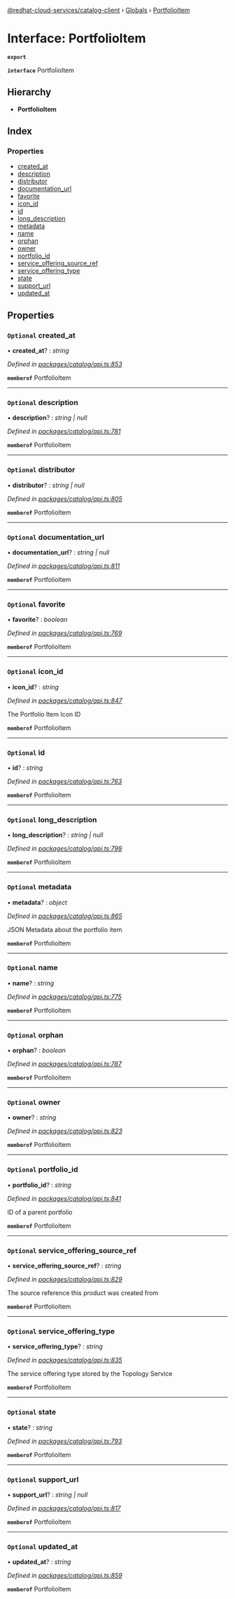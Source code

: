 [@redhat-cloud-services/catalog-client](../README.md) › [Globals](../globals.md) › [PortfolioItem](portfolioitem.md)

# Interface: PortfolioItem

**`export`** 

**`interface`** PortfolioItem

## Hierarchy

* **PortfolioItem**

## Index

### Properties

* [created_at](portfolioitem.md#optional-created_at)
* [description](portfolioitem.md#optional-description)
* [distributor](portfolioitem.md#optional-distributor)
* [documentation_url](portfolioitem.md#optional-documentation_url)
* [favorite](portfolioitem.md#optional-favorite)
* [icon_id](portfolioitem.md#optional-icon_id)
* [id](portfolioitem.md#optional-id)
* [long_description](portfolioitem.md#optional-long_description)
* [metadata](portfolioitem.md#optional-metadata)
* [name](portfolioitem.md#optional-name)
* [orphan](portfolioitem.md#optional-orphan)
* [owner](portfolioitem.md#optional-owner)
* [portfolio_id](portfolioitem.md#optional-portfolio_id)
* [service_offering_source_ref](portfolioitem.md#optional-service_offering_source_ref)
* [service_offering_type](portfolioitem.md#optional-service_offering_type)
* [state](portfolioitem.md#optional-state)
* [support_url](portfolioitem.md#optional-support_url)
* [updated_at](portfolioitem.md#optional-updated_at)

## Properties

### `Optional` created_at

• **created_at**? : *string*

*Defined in [packages/catalog/api.ts:853](https://github.com/Hyperkid123/javascript-clients/blob/master/packages/catalog/api.ts#L853)*

**`memberof`** PortfolioItem

___

### `Optional` description

• **description**? : *string | null*

*Defined in [packages/catalog/api.ts:781](https://github.com/Hyperkid123/javascript-clients/blob/master/packages/catalog/api.ts#L781)*

**`memberof`** PortfolioItem

___

### `Optional` distributor

• **distributor**? : *string | null*

*Defined in [packages/catalog/api.ts:805](https://github.com/Hyperkid123/javascript-clients/blob/master/packages/catalog/api.ts#L805)*

**`memberof`** PortfolioItem

___

### `Optional` documentation_url

• **documentation_url**? : *string | null*

*Defined in [packages/catalog/api.ts:811](https://github.com/Hyperkid123/javascript-clients/blob/master/packages/catalog/api.ts#L811)*

**`memberof`** PortfolioItem

___

### `Optional` favorite

• **favorite**? : *boolean*

*Defined in [packages/catalog/api.ts:769](https://github.com/Hyperkid123/javascript-clients/blob/master/packages/catalog/api.ts#L769)*

**`memberof`** PortfolioItem

___

### `Optional` icon_id

• **icon_id**? : *string*

*Defined in [packages/catalog/api.ts:847](https://github.com/Hyperkid123/javascript-clients/blob/master/packages/catalog/api.ts#L847)*

The Portfolio Item Icon ID

**`memberof`** PortfolioItem

___

### `Optional` id

• **id**? : *string*

*Defined in [packages/catalog/api.ts:763](https://github.com/Hyperkid123/javascript-clients/blob/master/packages/catalog/api.ts#L763)*

**`memberof`** PortfolioItem

___

### `Optional` long_description

• **long_description**? : *string | null*

*Defined in [packages/catalog/api.ts:799](https://github.com/Hyperkid123/javascript-clients/blob/master/packages/catalog/api.ts#L799)*

**`memberof`** PortfolioItem

___

### `Optional` metadata

• **metadata**? : *object*

*Defined in [packages/catalog/api.ts:865](https://github.com/Hyperkid123/javascript-clients/blob/master/packages/catalog/api.ts#L865)*

JSON Metadata about the portfolio item

**`memberof`** PortfolioItem

___

### `Optional` name

• **name**? : *string*

*Defined in [packages/catalog/api.ts:775](https://github.com/Hyperkid123/javascript-clients/blob/master/packages/catalog/api.ts#L775)*

**`memberof`** PortfolioItem

___

### `Optional` orphan

• **orphan**? : *boolean*

*Defined in [packages/catalog/api.ts:787](https://github.com/Hyperkid123/javascript-clients/blob/master/packages/catalog/api.ts#L787)*

**`memberof`** PortfolioItem

___

### `Optional` owner

• **owner**? : *string*

*Defined in [packages/catalog/api.ts:823](https://github.com/Hyperkid123/javascript-clients/blob/master/packages/catalog/api.ts#L823)*

**`memberof`** PortfolioItem

___

### `Optional` portfolio_id

• **portfolio_id**? : *string*

*Defined in [packages/catalog/api.ts:841](https://github.com/Hyperkid123/javascript-clients/blob/master/packages/catalog/api.ts#L841)*

ID of a parent portfolio

**`memberof`** PortfolioItem

___

### `Optional` service_offering_source_ref

• **service_offering_source_ref**? : *string*

*Defined in [packages/catalog/api.ts:829](https://github.com/Hyperkid123/javascript-clients/blob/master/packages/catalog/api.ts#L829)*

The source reference this product was created from

**`memberof`** PortfolioItem

___

### `Optional` service_offering_type

• **service_offering_type**? : *string*

*Defined in [packages/catalog/api.ts:835](https://github.com/Hyperkid123/javascript-clients/blob/master/packages/catalog/api.ts#L835)*

The service offering type stored by the Topology Service

**`memberof`** PortfolioItem

___

### `Optional` state

• **state**? : *string*

*Defined in [packages/catalog/api.ts:793](https://github.com/Hyperkid123/javascript-clients/blob/master/packages/catalog/api.ts#L793)*

**`memberof`** PortfolioItem

___

### `Optional` support_url

• **support_url**? : *string | null*

*Defined in [packages/catalog/api.ts:817](https://github.com/Hyperkid123/javascript-clients/blob/master/packages/catalog/api.ts#L817)*

**`memberof`** PortfolioItem

___

### `Optional` updated_at

• **updated_at**? : *string*

*Defined in [packages/catalog/api.ts:859](https://github.com/Hyperkid123/javascript-clients/blob/master/packages/catalog/api.ts#L859)*

**`memberof`** PortfolioItem
